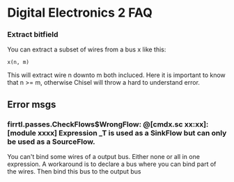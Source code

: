 # Digital Electronics 2 FAQ

### Extract bitfield
You can extract a subset of wires from a bus x like this:  
    
    x(n, m)

This will extract wire n downto m both incluced. Here it is important to know that n >= m, otherwise Chisel will throw a hard to understand error.


## Error msgs
### firrtl.passes.CheckFlows$WrongFlow:  @[cmdx.sc xx:xx]: [module xxxx]  Expression _T is used as a SinkFlow but can only be used as a SourceFlow.

You can't bind some wires of a output bus. Either none or all in one expression. A workaround is to declare a bus where you can bind part of the wires. Then bind this bus to the output bus
